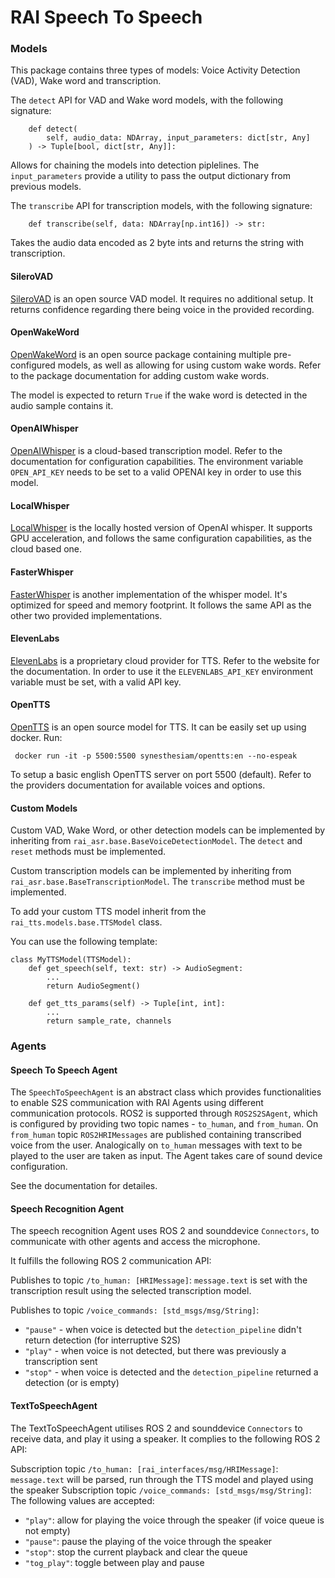 # RAI Speech To Speech

### Models

This package contains three types of models: Voice Activity Detection (VAD), Wake word and transcription.

The `detect` API for VAD and Wake word models, with the following signature:

```
    def detect(
        self, audio_data: NDArray, input_parameters: dict[str, Any]
    ) -> Tuple[bool, dict[str, Any]]:
```

Allows for chaining the models into detection piplelines. The `input_parameters` provide a utility to pass the output dictionary from previous models.

The `transcribe` API for transcription models, with the following signature:

```
    def transcribe(self, data: NDArray[np.int16]) -> str:
```

Takes the audio data encoded as 2 byte ints and returns the string with transcription.

#### SileroVAD

[SileroVAD](https://github.com/snakers4/silero-vad) is an open source VAD model. It requires no additional setup. It returns confidence regarding there being voice in the provided recording.

#### OpenWakeWord

[OpenWakeWord](https://github.com/dscripka/openWakeWord) is an open source package containing multiple pre-configured models, as well as allowing for using custom wake words.
Refer to the package documentation for adding custom wake words.

The model is expected to return `True` if the wake word is detected in the audio sample contains it.

#### OpenAIWhisper

[OpenAIWhisper](https://platform.openai.com/docs/guides/speech-to-text) is a cloud-based transcription model. Refer to the documentation for configuration capabilities.
The environment variable `OPEN_API_KEY` needs to be set to a valid OPENAI key in order to use this model.

#### LocalWhisper

[LocalWhisper](https://github.com/openai/whisper) is the locally hosted version of OpenAI whisper. It supports GPU acceleration, and follows the same configuration capabilities, as the cloud based one.

#### FasterWhisper

[FasterWhisper](https://github.com/SYSTRAN/faster-whisper) is another implementation of the whisper model. It's optimized for speed and memory footprint. It follows the same API as the other two provided implementations.

#### ElevenLabs

[ElevenLabs](https://elevenlabs.io/) is a proprietary cloud provider for TTS. Refer to the website for the documentation.
In order to use it the `ELEVENLABS_API_KEY` environment variable must be set, with a valid API key.

#### OpenTTS

[OpenTTS](https://github.com/synesthesiam/opentts) is an open source model for TTS.
It can be easily set up using docker. Run:

```
 docker run -it -p 5500:5500 synesthesiam/opentts:en --no-espeak
```

To setup a basic english OpenTTS server on port 5500 (default).
Refer to the providers documentation for available voices and options.

#### Custom Models

Custom VAD, Wake Word, or other detection models can be implemented by inheriting from `rai_asr.base.BaseVoiceDetectionModel`. The `detect` and `reset` methods must be implemented.

Custom transcription models can be implemented by inheriting from `rai_asr.base.BaseTranscriptionModel`. The `transcribe` method must be implemented.

To add your custom TTS model inherit from the `rai_tts.models.base.TTSModel` class.

You can use the following template:

```
class MyTTSModel(TTSModel):
    def get_speech(self, text: str) -> AudioSegment:
        ...
        return AudioSegment()

    def get_tts_params(self) -> Tuple[int, int]:
        ...
        return sample_rate, channels

```

### Agents

#### Speech To Speech Agent

The `SpeechToSpeechAgent` is an abstract class which provides functionalities to enable S2S communication with RAI Agents using different communication protocols.
ROS2 is supported through `ROS2S2SAgent`, which is configured by providing two topic names - `to_human`, and `from_human`.
On `from_human` topic `ROS2HRIMessages` are published containing transcribed voice from the user.
Analogically on `to_human` messages with text to be played to the user are taken as input.
The Agent takes care of sound device configuration.

See the documentation for detailes.

#### Speech Recognition Agent

The speech recognition Agent uses ROS 2 and sounddevice `Connectors`, to communicate with other agents and access the microphone.

It fulfills the following ROS 2 communication API:

Publishes to topic `/to_human: [HRIMessage]`:
`message.text` is set with the transcription result using the selected transcription model.

Publishes to topic `/voice_commands: [std_msgs/msg/String]`:

-   `"pause"` - when voice is detected but the `detection_pipeline` didn't return detection (for interruptive S2S)
-   `"play"` - when voice is not detected, but there was previously a transcription sent
-   `"stop"` - when voice is detected and the `detection_pipeline` returned a detection (or is empty)

#### TextToSpeechAgent

The TextToSpeechAgent utilises ROS 2 and sounddevice `Connectors` to receive data, and play it using a speaker.
It complies to the following ROS 2 API:

Subscription topic `/to_human: [rai_interfaces/msg/HRIMessage]`:
`message.text` will be parsed, run through the TTS model and played using the speaker
Subscription topic `/voice_commands: [std_msgs/msg/String]`:
The following values are accepted:

-   `"play"`: allow for playing the voice through the speaker (if voice queue is not empty)
-   `"pause"`: pause the playing of the voice through the speaker
-   `"stop"`: stop the current playback and clear the queue
-   `"tog_play"`: toggle between play and pause
